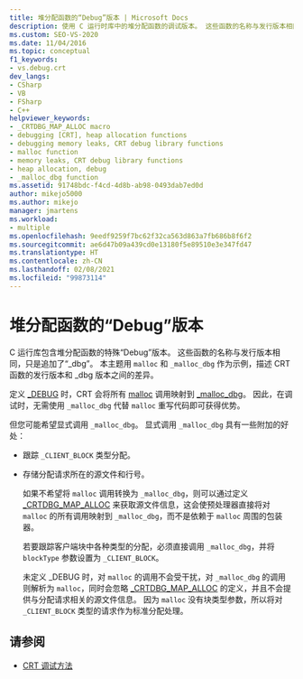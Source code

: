 ```yaml
---
title: 堆分配函数的“Debug”版本 | Microsoft Docs
description: 使用 C 运行时库中的堆分配函数的调试版本。 这些函数的名称与发行版本相同，只是追加了“_dbg”。
ms.custom: SEO-VS-2020
ms.date: 11/04/2016
ms.topic: conceptual
f1_keywords:
- vs.debug.crt
dev_langs:
- CSharp
- VB
- FSharp
- C++
helpviewer_keywords:
- _CRTDBG_MAP_ALLOC macro
- debugging [CRT], heap allocation functions
- debugging memory leaks, CRT debug library functions
- malloc function
- memory leaks, CRT debug library functions
- heap allocation, debug
- _malloc_dbg function
ms.assetid: 91748bdc-f4cd-4d8b-ab98-0493dab7ed0d
author: mikejo5000
ms.author: mikejo
manager: jmartens
ms.workload:
- multiple
ms.openlocfilehash: 9eedf9259f7bc62f32ca563d863a7fb686b8f6f2
ms.sourcegitcommit: ae6d47b09a439cd0e13180f5e89510e3e347fd47
ms.translationtype: HT
ms.contentlocale: zh-CN
ms.lasthandoff: 02/08/2021
ms.locfileid: "99873114"
---
```

# <a name="debug-versions-of-heap-allocation-functions"></a>堆分配函数的“Debug”版本
C 运行库包含堆分配函数的特殊“Debug”版本。 这些函数的名称与发行版本相同，只是追加了“_dbg”。 本主题用 `malloc` 和 `_malloc_dbg` 作为示例，描述 CRT 函数的发行版本和 _dbg 版本之间的差异。

 定义 [_DEBUG](/cpp/c-runtime-library/debug) 时，CRT 会将所有 [malloc](/cpp/c-runtime-library/reference/malloc) 调用映射到 [_malloc_dbg](/cpp/c-runtime-library/reference/malloc-dbg)。 因此，在调试时，无需使用 `_malloc_dbg` 代替 `malloc` 重写代码即可获得优势。

 但您可能希望显式调用 `_malloc_dbg`。 显式调用 `_malloc_dbg` 具有一些附加的好处：

- 跟踪 `_CLIENT_BLOCK` 类型分配。

- 存储分配请求所在的源文件和行号。

  如果不希望将 `malloc` 调用转换为 `_malloc_dbg`，则可以通过定义 [_CRTDBG_MAP_ALLOC](/cpp/c-runtime-library/crtdbg-map-alloc) 来获取源文件信息，这会使预处理器直接将对 `malloc` 的所有调用映射到 `_malloc_dbg`，而不是依赖于 `malloc` 周围的包装器。

  若要跟踪客户端块中各种类型的分配，必须直接调用 `_malloc_dbg`，并将 `blockType` 参数设置为 `_CLIENT_BLOCK`。

  未定义 _DEBUG 时，对 `malloc` 的调用不会受干扰，对 `_malloc_dbg` 的调用则解析为 `malloc`，同时会忽略 [_CRTDBG_MAP_ALLOC](/cpp/c-runtime-library/crtdbg-map-alloc) 的定义，并且不会提供与分配请求相关的源文件信息。 因为 `malloc` 没有块类型参数，所以将对 `_CLIENT_BLOCK` 类型的请求作为标准分配处理。

## <a name="see-also"></a>请参阅

- [CRT 调试方法](../debugger/crt-debugging-techniques.md)